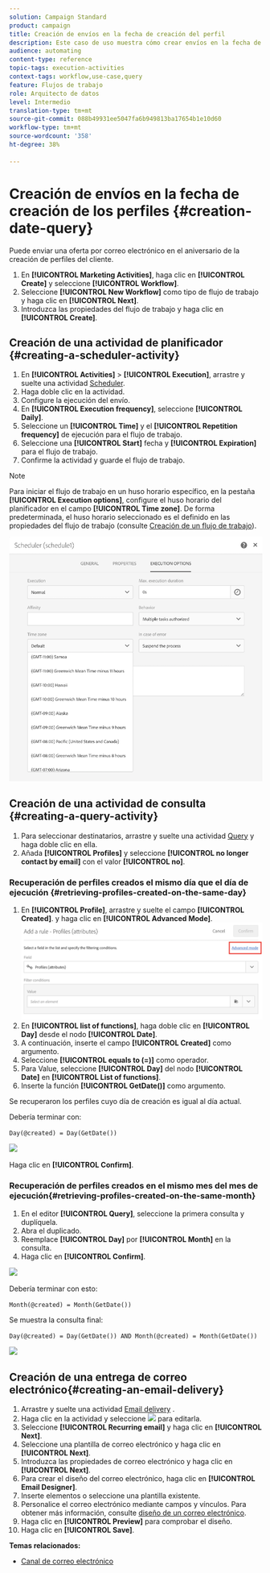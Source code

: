 ```yaml
---
solution: Campaign Standard
product: campaign
title: Creación de envíos en la fecha de creación del perfil
description: Este caso de uso muestra cómo crear envíos en la fecha de creación del perfil.
audience: automating
content-type: reference
topic-tags: execution-activities
context-tags: workflow,use-case,query
feature: Flujos de trabajo
role: Arquitecto de datos
level: Intermedio
translation-type: tm+mt
source-git-commit: 088b49931ee5047fa6b949813ba17654b1e10d60
workflow-type: tm+mt
source-wordcount: '358'
ht-degree: 38%

---
```



# Creación de envíos en la fecha de creación de los perfiles {#creation-date-query}

Puede enviar una oferta por correo electrónico en el aniversario de la creación de perfiles del cliente.

1. En **[!UICONTROL Marketing Activities]**, haga clic en **[!UICONTROL Create]** y seleccione **[!UICONTROL Workflow]**.
1. Seleccione **[!UICONTROL New Workflow]** como tipo de flujo de trabajo y haga clic en **[!UICONTROL Next]**.
1. Introduzca las propiedades del flujo de trabajo y haga clic en **[!UICONTROL Create]**.

## Creación de una actividad de planificador {#creating-a-scheduler-activity}

1. En **[!UICONTROL Activities]** > **[!UICONTROL Execution]**, arrastre y suelte una actividad [Scheduler](../../automating/using/scheduler.md).
1. Haga doble clic en la actividad.
1. Configure la ejecución del envío.
1. En **[!UICONTROL Execution frequency]**, seleccione **[!UICONTROL Daily]**.
1. Seleccione un **[!UICONTROL Time]** y el **[!UICONTROL Repetition frequency]** de ejecución para el flujo de trabajo.
1. Seleccione una **[!UICONTROL Start]** fecha y **[!UICONTROL Expiration]** para el flujo de trabajo.
1. Confirme la actividad y guarde el flujo de trabajo.

>[!NOTE]
>
>Para iniciar el flujo de trabajo en un huso horario específico, en la pestaña **[!UICONTROL Execution options]**, configure el huso horario del planificador en el campo **[!UICONTROL Time zone]**. De forma predeterminada, el huso horario seleccionado es el definido en las propiedades del flujo de trabajo (consulte [Creación de un flujo de trabajo](../../automating/using/building-a-workflow.md)).

![](assets/time_zone.png)

## Creación de una actividad de consulta {#creating-a-query-activity}

1. Para seleccionar destinatarios, arrastre y suelte una actividad [Query](../../automating/using/query.md) y haga doble clic en ella.
1. Añada **[!UICONTROL Profiles]** y seleccione **[!UICONTROL no longer contact by email]** con el valor **[!UICONTROL no]**.

### Recuperación de perfiles creados el mismo día que el día de ejecución {#retrieving-profiles-created-on-the-same-day}

1. En **[!UICONTROL Profile]**, arrastre y suelte el campo **[!UICONTROL Created]**. y haga clic en **[!UICONTROL Advanced Mode]**.
   ![](assets/advanced_mode.png)
1. En **[!UICONTROL list of functions]**, haga doble clic en **[!UICONTROL Day]** desde el nodo **[!UICONTROL Date]**.
1. A continuación, inserte el campo **[!UICONTROL Created]** como argumento.
1. Seleccione **[!UICONTROL equals to (=)]** como operador.
1. Para Value, seleccione **[!UICONTROL Day]** del nodo **[!UICONTROL Date]** en **[!UICONTROL List of functions]**.
1. Inserte la función **[!UICONTROL GetDate()]** como argumento.

Se recuperaron los perfiles cuyo día de creación es igual al día actual.

Debería terminar con:

```Day(@created) = Day(GetDate())```

![](assets/day_creation_query.png)

Haga clic en **[!UICONTROL Confirm]**.

### Recuperación de perfiles creados en el mismo mes del mes de ejecución{#retrieving-profiles-created-on-the-same-month}

1. En el editor **[!UICONTROL Query]**, seleccione la primera consulta y duplíquela.
1. Abra el duplicado.
1. Reemplace **[!UICONTROL Day]** por **[!UICONTROL Month]** en la consulta.
1. Haga clic en **[!UICONTROL Confirm]**.

![](assets/month_rule.png)

Debería terminar con esto:

``` Month(@created) = Month(GetDate()) ```

Se muestra la consulta final:

```Day(@created) = Day(GetDate()) AND Month(@created) = Month(GetDate())```

![](assets/expression_editor_1.png)

## Creación de una entrega de correo electrónico{#creating-an-email-delivery}

1. Arrastre y suelte una actividad [Email delivery](../../automating/using/email-delivery.md) .
1. Haga clic en la actividad y seleccione ![](assets/edit_darkgrey-24px.png) para editarla.
1. Seleccione **[!UICONTROL Recurring email]** y haga clic en **[!UICONTROL Next]**.
1. Seleccione una plantilla de correo electrónico y haga clic en **[!UICONTROL Next]**.
1. Introduzca las propiedades de correo electrónico y haga clic en **[!UICONTROL Next]**.
1. Para crear el diseño del correo electrónico, haga clic en **[!UICONTROL Email Designer]**.
1. Inserte elementos o seleccione una plantilla existente.
1. Personalice el correo electrónico mediante campos y vínculos.
Para obtener más información, consulte [diseño de un correo electrónico](../../designing/using/designing-from-scratch.md#designing-an-email-content-from-scratch).
1. Haga clic en **[!UICONTROL Preview]** para comprobar el diseño.
1. Haga clic en **[!UICONTROL Save]**.

**Temas relacionados:**

* [Canal de correo electrónico](../../channels/using/creating-an-email.md)

